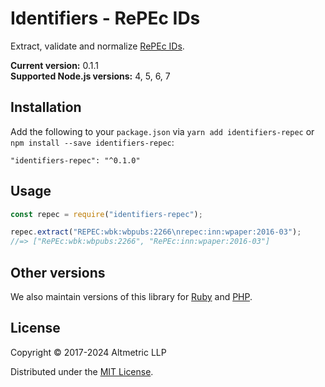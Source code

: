# Identifiers - RePEc IDs 

Extract, validate and normalize [RePEc IDs](https://en.wikipedia.org/wiki/Research_Papers_in_Economics).

**Current version:** 0.1.1  
**Supported Node.js versions:** 4, 5, 6, 7

## Installation

Add the following to your `package.json` via `yarn add identifiers-repec` or `npm install --save identifiers-repec`:

```shell
"identifiers-repec": "^0.1.0"
```

## Usage

```javascript
const repec = require("identifiers-repec");

repec.extract("REPEC:wbk:wbpubs:2266\nrepec:inn:wpaper:2016-03");
//=> ["RePEc:wbk:wbpubs:2266", "RePEc:inn:wpaper:2016-03"]
```

## Other versions

We also maintain versions of this library for [Ruby](https://github.com/altmetric/identifiers) and [PHP](https://github.com/altmetric/php-identifiers).

## License

Copyright © 2017-2024 Altmetric LLP

Distributed under the [MIT License](http://opensource.org/licenses/MIT).
